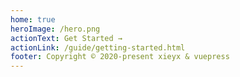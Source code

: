 ```yaml
---
home: true
heroImage: /hero.png
actionText: Get Started →
actionLink: /guide/getting-started.html
footer: Copyright © 2020-present xieyx & vuepress
---
```

